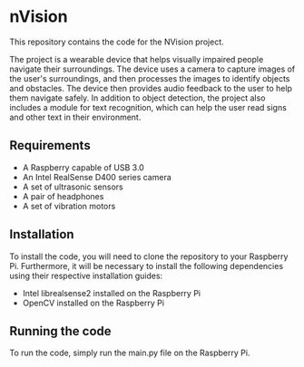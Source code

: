 # nVision
This repository contains the code for the NVision project.

The project is a wearable device that helps visually impaired people navigate their surroundings.
The device uses a camera to capture images of the user's surroundings, and then processes the images to identify objects and obstacles. The device then provides audio feedback to the user to help them navigate safely.
In addition to object detection, the project also includes a module for text recognition, which can help the user read signs and other text in their environment.

## Requirements
- A Raspberry capable of USB 3.0
- An Intel RealSense D400 series camera
- A set of ultrasonic sensors
- A pair of headphones
- A set of vibration motors

## Installation
To install the code, you will need to clone the repository to your Raspberry Pi.
Furthermore, it will be necessary to install the following dependencies using their respective installation guides:

- Intel librealsense2 installed on the Raspberry Pi
- OpenCV installed on the Raspberry Pi

## Running the code
To run the code, simply run the main.py file on the Raspberry Pi.
